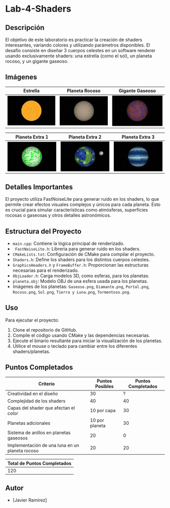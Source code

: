 # Lab-4-Shaders

## Descripción
El objetivo de este laboratorio es practicar la creación de shaders interesantes, variando colores y utilizando parámetros disponibles. El desafío consiste en diseñar 3 cuerpos celestes en un software renderer usando exclusivamente shaders: una estrella (como el sol), un planeta rocoso, y un gigante gaseoso.

## Imágenes
| Estrella | Planeta Rocoso | Gigante Gaseoso |
|----------|----------------|-----------------|
| ![Sol](Sol.png) | ![Planeta Rocoso](Rocoso.png) | ![Gigante Gaseoso](Gaseoso.png) |

| Planeta Extra 1 | Planeta Extra 2 | Planeta Extra 3 |
|----------------|----------------|-----------------|
| ![Planeta1](Portal.png) | ![Planeta2](Tierra_y_luna.png) | ![Planeta3](Tormentoso.png) |

## Detalles Importantes
El proyecto utiliza FastNoiseLite para generar ruido en los shaders, lo que permite crear efectos visuales complejos y únicos para cada planeta. Esto es crucial para simular características como atmósferas, superficies rocosas o gaseosas y otros detalles astronómicos.

## Estructura del Proyecto
- `main.cpp`: Contiene la lógica principal de renderizado.
-  ` FastNoiseLite.h`: Libreria para generar ruido en los shaders.
-  `CMakeLists.txt`: Configuración de CMake para compilar el proyecto.
- `Shaders.h`: Define los shaders para los distintos cuerpos celestes.
- `GraphicsHeaders.h` y `FrameBuffer.h`: Proporcionan las estructuras necesarias para el renderizado.
- `ObjLoader.h`: Carga modelos 3D, como esferas, para los planetas.
- `planeta.obj`: Modelo OBJ de una esfera usada para los planetas.
- Imágenes de los planetas: `Gaseoso.png`, `Diamante.png`, `Portal.png`, `Rocoso.png`, `Sol.png`, `Tierra y Luna.png`, `Tormentoso.png`.

## Uso
Para ejecutar el proyecto:
1. Clone el repositorio de GitHub.
2. Compile el código usando CMake y las dependencias necesarias.
3. Ejecute el binario resultante para iniciar la visualización de los planetas.
4. Utilice el mouse o teclado para cambiar entre los diferentes shaders/planetas.

## Puntos Completados
| Criterio                                         | Puntos Posibles | Puntos Completados |
|--------------------------------------------------|-----------------|--------------------|
| Creatividad en el diseño                         | 30              | ?                  |
| Complejidad de los shaders                       | 40              | 40                 |
| Capas del shader que afectan el color            | 10 por capa     | 30                 |
| Planetas adicionales                             | 10 por planeta  | 30                 |
| Sistema de anillos en planetas gaseosos          | 20              | 0                  |
| Implementación de una luna en un planeta rocoso  | 20              | 20                 |

| Total de Puntos Completados |
|-----------------------------|
| 120                         | |


## Autor
- [Javier Ramírez]

